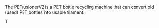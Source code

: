 The PETrusionerV2 is a PET bottle recycling machine that can convert old (used) PET bottles into usable filament.

T
